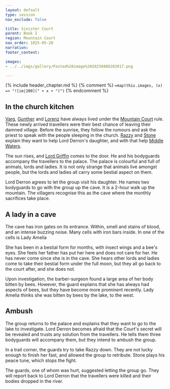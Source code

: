 ```yaml
---
layout: default
type: session
nav_exclude: false

title: Sinister Court
parent: Book I
region: Mountain Court
nav_order: 1025-05-20
narration: 
footer_content: 

images:
- ../../imgs/gallery/Pasted%20image%2020250408202017.png

---
```


{% include header_chapter.md %}
{% comment %}
`=map(this.images, (x) => "![im|200](" + x + ")")`
{% endcomment %}

## In the church kitchen

[Varg](../../directory/DuskmeadowFringe/Varg.md), [Gunther](../../directory/DuskmeadowFringe/Gunther.md) and [Lorenz](../../directory/DuskmeadowFringe/Lorenz.md) have always lived under the [Mountain Court](../../directory/DuskmeadowFringe/MountainCourt.md) rule.
These newly arrived travellers were their best chance of leaving their damned village.
Before the sunrise, they follow the rumours and ask the priest to speak with the people sleeping in the church.
[Razzy](../../directory/Sigisfarne/Razvan.md) and [Stone](../../directory/Sigisfarne/Stone.md) explain they want to help Lord Derron's daughter, and with that help [Middle Waters](../../directory/DuskmeadowFringe/MiddleWatersMinster.md).

The sun rises, and [Lord Griffin](../../directory/DuskmeadowFringe/LordGriffin.md) comes to the door.
He and his bodyguards accompany the travellers to the palace.
The palace is colourful and full of animals, lords and ladies.
It is not only strange that animals live amongst people, but the lords and ladies all carry some bestial aspect on them.

Lord Derron agrees to let the group visit his daughter.
He names two bodyguards to go with the group up the cave.
It is a 2-hour walk up the mountain.
The villagers recognise this as the cave where the monthly sacrifices take place.

## A lady in a cave

The cave has iron gates on its entrance.
Within, smell and stains of blood, and an intense buzzing noise.
Many cells with iron bars inside.
In one of the cells is Lady Amelia

She has been in a bestial form for months, with insect wings and a bee's eyes.
She feels her father has put her here and does not care for her.
He has never come since she is in the cave.
She hears other lords and ladies come to take their bestial form under the full moon, but they all go back to the court after, and she does not.

Upon investigation, the barber-surgeon found a large area of her body bitten by bees.
However, the guard explains that she has always had aspects of bees, but they have become more prominent recently.
Lady Amelia thinks she was bitten by bees by the lake, to the west.

## Ambush

The group returns to the palace and explains that they want to go to the lake to investigate.
Lord Derron becomes afraid that the Court's secret will be revealed and trusts any solution from the travellers.
He tells them three bodyguards will accompany them, but they intend to ambush the group.

In a trail corner, the guards try to take Razzy down.
They are not lucky enough to finish her fast, and allowed the group to retribute.
Stone plays his peace tune, which stops the fight.

The guards, one of whom was hurt, suggested letting the group go.
They will report back to Lord Derron that the travellers were killed and their bodies dropped in the river.